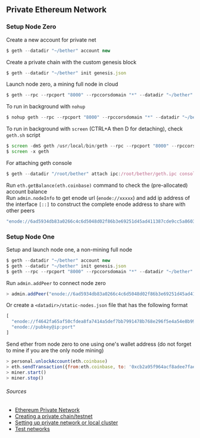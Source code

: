## Private Ethereum Network

### Setup Node Zero
Create a new account for private net
```javascript
$ geth --datadir "~/bether" account new
```
Create a private chain with the custom genesis block
```javascript
$ geth --datadir "~/bether" init genesis.json
```
Launch node zero, a mining full node in cloud
```javascript
$ geth --rpc --rpcport "8000" --rpccorsdomain "*" --datadir "~/bether" --port "30303" --nodiscover --rpcapi "db,eth,net,web3" --identity "zero" --networkid 666 --mine --minerthreads 1 console
```
To run in background with ```nohup```
```javascript
$ nohup geth --rpc --rpcport "8000" --rpccorsdomain "*" --datadir "~/bether" --port "30303" --nodiscover --rpcapi "db,eth,net,web3" --identity "zero" --networkid 666 --mine --minerthreads 1 > /dev/null &
```
To run in background with ```screen``` (CTRL+A then D for detaching), check ```geth.sh``` script
```javascript
$ screen -dmS geth /usr/local/bin/geth --rpc --rpcport "8000" --rpccorsdomain "*" --datadir "~/bether" --port "30303" --nodiscover --rpcapi "db,eth,net,web3" --identity "zero" --networkid 666 --mine --minerthreads 1
$ screen -x geth
```
For attaching geth console
```javascript
$ geth --datadir "/root/bether" attach ipc:/root/bether/geth.ipc console
```

Run ```eth.getBalance(eth.coinbase)``` command to check the (pre-allocated) account balance  
Run ```admin.nodeInfo``` to get enode url (```enode://xxxxx```) and add ip address of the interface ```[::]``` to construct the complete enode address to share with other peers
```javascript
"enode://6ad5934db83a0266c4c6d5048d02f86b3e69251d45ad411387cde9cc5a86030f2bee4bcbe200d4238d91b01c94444e562986058c9c4acca2a92cb81eb012acfc@192.168.2.41:30303?discport=0"
```

### Setup Node One

Setup and launch node one, a non-mining full node
```javascript
$ geth --datadir "~/bether" account new
$ geth --datadir "~/bether" init genesis.json
$ geth --rpc --rpcport "8000" --rpccorsdomain "*" --datadir "~/bether" --port "30303" --nodiscover --rpcapi "db,eth,net,web3" --identity "one" --networkid 666 console
```

Run ```admin.addPeer``` to connect node zero
```javascript
> admin.addPeer("enode://6ad5934db83a0266c4c6d5048d02f86b3e69251d45ad411387cde9cc5a86030f2bee4bcbe200d4238d91b01c94444e562986058c9c4acca2a92cb81eb012acfc@192.168.2.41:30303")
```
Or create a ```<datadir>/static-nodes.json``` file that has the following format
```javascript
[
  "enode://f4642fa65af50cfdea8fa7414a5def7bb7991478b768e296f5e4a54e8b995de102e0ceae2e826f293c481b5325f89be6d207b003382e18a8ecba66fbaf6416c0@33.4.2.1:30303",
  "enode://pubkey@ip:port"
]
````

Send ether from node zero to one using one's wallet address (do not forget to mine if you are the only node mining)
```javascript
> personal.unlockAccount(eth.coinbase)
> eth.sendTransaction({from:eth.coinbase, to: '0xcb2a95f964acf8adee7fae30cf5dc6a3f5e14a5c', value: web3.toWei(.000000000001, "ether")})
> miner.start()
> miner.stop()
```

###### Sources
* [Ethereum Private Network](https://github.com/ethereum/go-ethereum/wiki/Private-network)
* [Creating a private chain/testnet](https://souptacular.gitbooks.io/ethereum-tutorials-and-tips-by-hudson/content/private-chain.html)  
* [Setting up private network or local cluster](https://github.com/ethereum/go-ethereum/wiki/Setting-up-private-network-or-local-cluster)  
* [Test networks](https://github.com/ethereum/homestead-guide/blob/master/source/network/test-networks.rst#id6)

